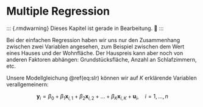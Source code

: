 # Multiple Regression

::: {.rmdwarning}
Dieses Kapitel ist gerade in Bearbeitung. &#128119;
:::

Bei der einfachen Regression haben wir uns nur den Zusammenhang zwischen zwei Variablen angesehen, zum Beispiel zwischen dem Wert eines Hauses und der Wohnfläche. Der Hauspreis kann aber noch von anderen Faktoren abhängen: Grundstücksfläche, Anzahl an Schlafzimmern, etc. 

Unsere Modellgleichung \@ref(eq:slr) können wir auf $K$ erklärende Variablen verallgemeinern:

$$\textbf{y}_i = \beta_0 + \beta_1 \textbf{x}_{i,1} + \beta_2 \textbf{x}_{i,2} + \dots + \beta_K \textbf{x}_{i,K} + \textbf{u}_i,\quad i = 1,\dots,n$$
